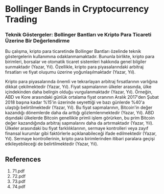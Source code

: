 # Bollinger Bands in Cryptocurrency Trading

### Teknik Göstergeler: Bollinger Bantları ve Kripto Para Ticareti Üzerine Bir Değerlendirme

Bu çalışma, kripto para ticaretinde Bollinger Bantları özelinde teknik göstergelerin kullanımına odaklanmamaktadır. Bununla birlikte, kripto para birimleri, borsalar ve otomatik ticaret sistemleri hakkında genel bilgiler sunmaktadır (Yazar, Yıl). Özellikle, kripto para piyasalarındaki arbitraj fırsatları ve fiyat oluşumu üzerine yoğunlaşılmaktadır (Yazar, Yıl).

Kripto para piyasalarında önemli ve tekrarlayan arbitraj fırsatlarının varlığına dikkat çekilmektedir (Yazar, Yıl). Fiyat sapmalarının ülkeler arasında, ülke içindekinden daha belirgin olduğu vurgulanmaktadır (Yazar, Yıl). Örneğin, ABD ve Kore arasındaki günlük ortalama fiyat oranının Aralık 2017'den Şubat 2018 başına kadar %15'in üzerinde seyrettiği ve bazı günlerde %40'a ulaştığı belirtilmektedir (Yazar, Yıl). Bu fiyat sapmalarının, Bitcoin'in değer kazandığı dönemlerde daha da arttığı gözlemlenmektedir (Yazar, Yıl). ABD dışındaki ülkelerde Bitcoin genellikle primli işlem görürken, bu prim Bitcoin değer kazandığında arbitraj sapmalarını daha da artırmaktadır (Yazar, Yıl). Ülkeler arasındaki bu fiyat farklılıklarının, sermaye kontrolleri veya zayıf finansal kurumlar gibi faktörlerle açıklanabileceği ifade edilmektedir (Yazar, Yıl). Sermaye kontrollerinin, kripto para birimlerinden itibari paralara geçişi etkileyebileceği de belirtilmektedir (Yazar, Yıl).


## References

1. 71.pdf
2. 72.pdf
3. 73.pdf
4. 74.pdf
